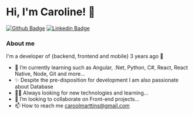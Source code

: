 
# Hi, I'm Caroline! 👋 

[![Github Badge](https://img.shields.io/badge/-Github-000?style=flat-square&logo=Github&logoColor=white&link=https://github.com/fagnerpsantos)](https://github.com/Caroline1803)
[![Linkedin Badge](https://img.shields.io/badge/-LinkedIn-blue?style=flat-square&logo=Linkedin&logoColor=white&link=https://www.linkedin.com/in/fagnerpsantos/)](http://linkedin.com/in/caroline-martins-bispo-264837157)

### About me
I'm a developer of {backend, frontend and mobile} 3 years ago 💞️

- 🌱 I’m currently learning such as Angular, .Net, Python, C#, React, React Native, Node, Git and more...
- ✨ Despite the pre-disposition for development I am also passionate about Database 
- ✍🏼 Always looking for new technologies and learning...
- 💞️ I’m looking to collaborate on Front-end projects...
- 📫 How to reach me caroolmarttins@gmail.com 


<!---
Caroline1803/Caroline1803 is a ✨ special ✨ repository because its `README.md` (this file) appears on your GitHub profile.
You can click the Preview link to take a look at your changes.
--->
